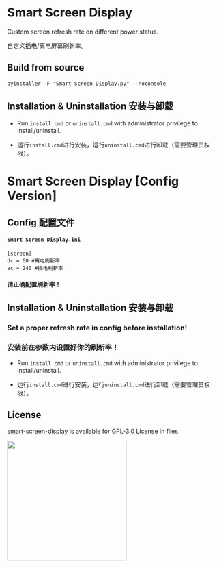 # Smart Screen Display

Custom screen refresh rate on different power status.

自定义插电/离电屏幕刷新率。

## Build from source

```
pyinstaller -F "Smart Screen Display.py" --noconsole 
```

## Installation & Uninstallation 安装与卸载

+ Run `install.cmd` or `uninstall.cmd` with administrator privilege to install/uninstall.

+ 运行`install.cmd`进行安装，运行`uninstall.cmd`进行卸载（需要管理员权限）。

# Smart Screen Display [Config Version]

## Config 配置文件 

#### `Smart Screen Display.ini`

```
[screen]
dc = 60 #离电刷新率
ac = 240 #插电刷新率
```
#### 请正确配置刷新率！

## Installation & Uninstallation 安装与卸载

### Set a proper refresh rate in config before installation!
### 安装前在参数内设置好你的刷新率！

+ Run `install.cmd` or `uninstall.cmd` with administrator privilege to install/uninstall.

+ 运行`install.cmd`进行安装，运行`uninstall.cmd`进行卸载（需要管理员权限）。


## License

[ smart-screen-display
](https://github.com/wqy224491/smart-screen-display) is available for [GPL-3.0 License](https://github.com/wqy224491/smart-screen-display/blob/main/LICENSE) in files.

<img src="https://upload.cc/i1/2023/01/01/0nyLFI.png" width="280">

